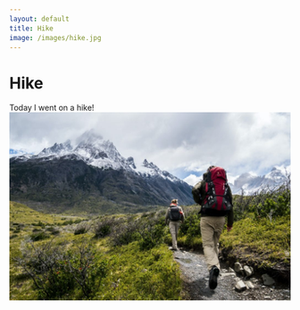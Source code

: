 ```yaml
---
layout: default
title: Hike
image: /images/hike.jpg
---
```


# Hike

Today I went on a hike!
![hike](./images/hike.jpg)

     